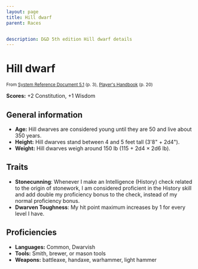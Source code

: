 ```yaml
---
layout: page
title: Hill dwarf
parent: Races


description: D&D 5th edition Hill dwarf details
---
```


# Hill dwarf

<small>From <a target="_blank" href="https://media.wizards.com/2016/downloads/DND/SRD-OGL_V5.1.pdf">System Reference Document 5.1</a> (p. 3), <a target="_blank" href="https://dnd.wizards.com/products/tabletop-games/rpg-products/rpg_playershandbook">Player's Handbook</a> (p. 20)</small>

**Scores:** +2 Constitution, +1 Wisdom

## General information

- **Age:** Hill dwarves are considered young until they are 50 and live about 350 years.
- **Height:** Hill dwarves stand between 4 and 5 feet tall (3'8" + 2d4").
- **Weight:** Hill dwarves weigh around 150 lb (115 + 2d4 × 2d6 lb).

## Traits

- **Stonecunning**: Whenever I make an Intelligence (History) check related to the origin of stonework, I am considered proficient in the History skill and add double my proficiency bonus to the check, instead of my normal proficiency bonus.
- **Dwarven Toughness**: My hit point maximum increases by 1 for every level I have.

## Proficiencies

- **Languages:** Common, Dwarvish
- **Tools:** Smith, brewer, or mason tools
- **Weapons:** battleaxe, handaxe, warhammer, light hammer